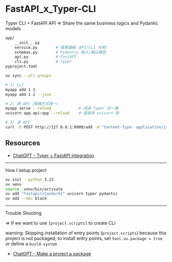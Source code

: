 # FastAPI_x_Typer-CLI

Typer CLI + FastAPI API => Share the same business logics and Pydantic models

```bash
app/
    __init__.py
    service.py        # 業務邏輯（API/CLI 共用）
    schemas.py        # Pydantic 輸入/輸出模型
    api.py            # FastAPI
    cli.py            # Typer
pyproject.toml
```

```bash
uv sync --all-groups
```

```bash
# 1) CLI
myapp add 1 2
myapp add 1 2 --json

# 2) 開 API（兩種方式擇一）
myapp serve --reload            # 透過 Typer 包一層
uvicorn app.api:app --reload    # 直接用 uvicorn 跑

# 3) 測 API
curl -X POST http://127.0.0.1:8000/add -H "Content-Type: application/json" -d '{"x":1,"y":2}'
```

## Resources

- [ChatGPT - Typer + FastAPI integration](https://chatgpt.com/s/t_68a59f7d2e888191a1bbc64bfb74d55a)

---

How I setup project

```bash
uv init --python 3.13
uv venv
source .venv/bin/activate
uv add "fastapi[standard]" uvicorn typer pydantic
uv add --dev black
```

---

Trouble Shooting

=> If we want to use `[project.scripts]` to create CLI

warning: Skipping installation of entry points (`project.scripts`) because this project is not packaged; to install entry points, set `tool.uv.package = true` or define a `build-system`

- [ChatGPT - Make a project a package](https://chatgpt.com/share/68a59f97-bf00-8012-a3d8-2cae1fb96614)

